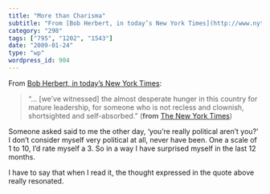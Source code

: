 ```yaml
---
title: "More than Charisma"
subtitle: "From [Bob Herbert, in today’s New York Times](http://www.nytimes.com/2009/01/24/opinion/24herbert.ht..."
category: "298"
tags: ["795", "1202", "1543"]
date: "2009-01-24"
type: "wp"
wordpress_id: 904
---
```

From [Bob Herbert, in today’s New York Times](http://www.nytimes.com/2009/01/24/opinion/24herbert.html?_r=1&scp=2&sq=clownish&st=cse):
> “… [we’ve witnessed] the almost desperate hunger in this country for mature leadership, for someone who is not recless and clownish, shortsighted and self-absorbed.” (**from** [The New York Times](http://www.nytimes.com/2009/01/24/opinion/24herbert.html?_r=1&scp=2&sq=clownish&st=cse))

Someone asked said to me the other day, ‘you’re really political aren’t you?’ I don’t consider myself very political at all, never have been. One a scale of 1 to 10, I’d rate myself a 3. So in a way I have surprised myself in the last 12 months.

I have to say that when I read it, the thought expressed in the quote above really resonated.